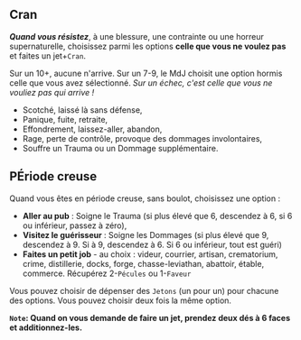 ## Cran

***Quand vous résistez***, à une blessure, une contrainte ou une horreur
supernaturelle, choisissez parmi les options **celle que vous ne voulez pas**
et faites un jet+`Cran`.

Sur un 10+, aucune n'arrive. Sur un 7-9, le MdJ choisit une option hormis celle
que vous avez sélectionné. *Sur un échec, c'est celle que vous ne vouliez pas
qui arrive !*

* Scotché, laissé là sans défense,
* Panique, fuite, retraite,
* Effondrement, laissez-aller, abandon,
* Rage, perte de contrôle, provoque des dommages involontaires,
* Souffre un Trauma ou un Dommage supplémentaire.

## PÉriode creuse

Quand vous êtes en période creuse, sans boulot, choisissez une option :

* **Aller au pub** : Soigne le Trauma (si plus élevé que 6, descendez à 6, si
  6 ou inférieur, passez à zéro),
* **Visitez le guérisseur** : Soigne les Dommages (si plus élevé que 9,
  descendez à 9. Si à 9, descendez à 6. Si 6 ou inférieur, tout est guéri)
* **Faites un petit job** - au choix : videur, courrier, artisan, crematorium,
  crime, distillerie, docks, forge, chasse-leviathan, abattoir, étable,
  commerce. Récupérez 2-`Pécules` ou 1-`Faveur`

Vous pouvez choisir de dépenser des `Jetons` (un pour un) pour chacune des
options. Vous pouvez choisir deux fois la même option.

**`Note`: Quand on vous demande de faire un jet, prendez deux dés à 6 faces et 
additionnez-les.**
